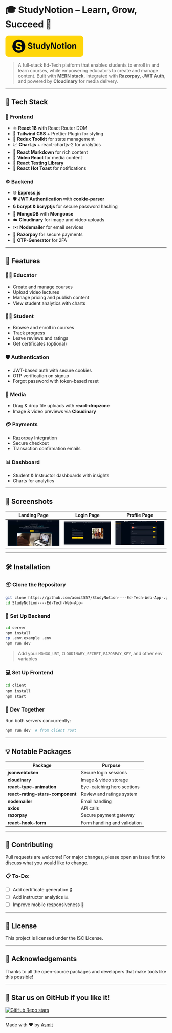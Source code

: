 # 🎓 StudyNotion – Learn, Grow, Succeed 🚀

![StudyNotion Banner](https://github.com/asmit557/StudyNotion----Ed-Tech-Web-App-/blob/main/public/logo.png)

> A full-stack Ed-Tech platform that enables students to enroll in and learn courses, while empowering educators to create and manage content. Built with **MERN stack**, integrated with **Razorpay**, **JWT Auth**, and powered by **Cloudinary** for media delivery.

---

## 📁 Tech Stack

### 🧠 Frontend

* ⚛️ **React 18** with React Router DOM
* 🧵 **Tailwind CSS** + Prettier Plugin for styling
* 🔄 **Redux Toolkit** for state management
* 📈 **Chart.js** + react-chartjs-2 for analytics
* 🧾 **React Markdown** for rich content
* 📼 **Video React** for media content
* 🧪 **React Testing Library**
* 🍞 **React Hot Toast** for notifications

### ⚙️ Backend

* 🌐 **Express.js**
* 🛡️ **JWT Authentication** with **cookie-parser**
* 🔒 **bcrypt & bcryptjs** for secure password hashing
* 💾 **MongoDB** with **Mongoose**
* ☁️ **Cloudinary** for image and video uploads
* ✉️ **Nodemailer** for email services
* 💸 **Razorpay** for secure payments
* 📩 **OTP-Generator** for 2FA

---

## 🚀 Features

### 👩‍🏫 Educator

* Create and manage courses
* Upload video lectures
* Manage pricing and publish content
* View student analytics with charts

### 🧑‍🎓 Student

* Browse and enroll in courses
* Track progress
* Leave reviews and ratings
* Get certificates (optional)

### 🛡️ Authentication

* JWT-based auth with secure cookies
* OTP verification on signup
* Forgot password with token-based reset

### 📸 Media

* Drag & drop file uploads with **react-dropzone**
* Image & video previews via **Cloudinary**

### 💳 Payments

* Razorpay Integration
* Secure checkout
* Transaction confirmation emails

### 📊 Dashboard

* Student & Instructor dashboards with insights
* Charts for analytics

---

## 📸 Screenshots

| Landing Page                                                                | Login Page                                                               | Profile Page                                                                 |
| --------------------------------------------------------------------------- | ------------------------------------------------------------------------- | ------------------------------------------------------------------------------- |
| ![landing](https://github.com/asmit557/StudyNotion----Ed-Tech-Web-App-/blob/main/public/Screenshot%202025-06-30%20095251.png) | ![Login](https://github.com/asmit557/StudyNotion----Ed-Tech-Web-App-/blob/main/public/Screenshot%202025-06-30%20095237.png) | ![Profile](https://github.com/asmit557/StudyNotion----Ed-Tech-Web-App-/blob/main/public/Screenshot%202025-06-30%20095311.png) |

---

## 🛠️ Installation

### 📦 Clone the Repository

```bash
git clone https://github.com/asmit557/StudyNotion----Ed-Tech-Web-App-.git
cd StudyNotion----Ed-Tech-Web-App-
```

### 📁 Set Up Backend

```bash
cd server
npm install
cp .env.example .env
npm run dev
```

> Add your `MONGO_URI`, `CLOUDINARY_SECRET`, `RAZORPAY_KEY`, and other env variables

### 💻 Set Up Frontend

```bash
cd client
npm install
npm start
```

### 📌 Dev Together

Run both servers concurrently:

```bash
npm run dev  # from client root
```

---

## 💡 Notable Packages

| Package                          | Purpose                      |
| -------------------------------- | ---------------------------- |
| **jsonwebtoken**                 | Secure login sessions        |
| **cloudinary**                   | Image & video storage        |
| **react-type-animation**         | Eye-catching hero sections   |
| **react-rating-stars-component** | Review and ratings system    |
| **nodemailer**                   | Email handling               |
| **axios**                        | API calls                    |
| **razorpay**                     | Secure payment gateway       |
| **react-hook-form**              | Form handling and validation |

---

## 🤝 Contributing

Pull requests are welcome! For major changes, please open an issue first to discuss what you would like to change.

### 📋 To-Do:

* [ ] Add certificate generation 🎖️
* [ ] Add instructor analytics 📊
* [ ] Improve mobile responsiveness 📱

---

## 📄 License

This project is licensed under the ISC License.

---

## 🙏 Acknowledgements

Thanks to all the open-source packages and developers that make tools like this possible!

---

## 🌟 Star us on GitHub if you like it!

[![GitHub Repo stars](https://img.shields.io/github/stars/asmit557/StudyNotion----Ed-Tech-Web-App-?style=social)](https://github.com/asmit557/StudyNotion----Ed-Tech-Web-App-)

---

Made with ❤️ by [Asmit](https://github.com/asmit557)

